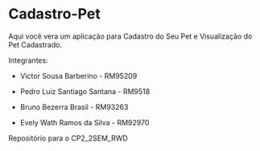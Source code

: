 # Cadastro-Pet

Aqui você vera um aplicação para Cadastro do Seu Pet e Visualização do Pet Cadastrado.

Integrantes:

- Victor Sousa Barberino - RM95209

- Pedro Luiz Santiago Santana - RM9518

- Bruno Bezerra Brasil - RM93263

- Evely Wath Ramos da Silva - RM92970

Repositório para o CP2_2SEM_RWD

